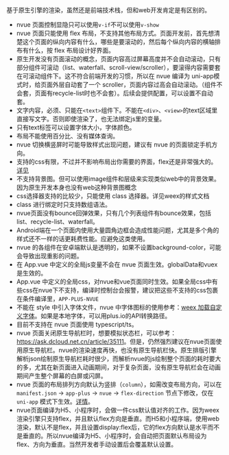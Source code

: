 基于原生引擎的渲染，虽然还是前端技术栈，但和web开发肯定是有区别的。

-   nvue 页面控制显隐只可以使用`v-if`不可以使用`v-show`
-   nvue 页面只能使用 flex 布局，不支持其他布局方式。页面开发前，首先想清楚这个页面的纵向内容有什么，哪些是要滚动的，然后每个纵向内容的横轴排布有什么，按 flex 布局设计好界面。
-   原生开发没有页面滚动的概念，页面内容高过屏幕高度并不会自动滚动，只有部分组件可滚动（list、waterfall、scroll-view/scroller），要滚得内容需要套在可滚动组件下。这不符合前端开发的习惯，所以在 nvue 编译为 uni-app模式时，给页面外层自动套了一个 scroller，页面内容过高会自动滚动。（组件不会套，页面有recycle-list时也不会套）。后续会提供配置，可以设置不自动套。
-   文字内容，必须、只能在`<text>`组件下。不能在`<div>`、`<view>`的text区域里直接写文字。否则即使渲染了，也无法绑定js里的变量。
-   只有text标签可以设置字体大小，字体颜色。
-   布局不能使用百分比、没有媒体查询。
-   nvue 切换横竖屏时可能导致样式出现问题，建议有 nvue 的页面锁定手机方向。
-   支持的css有限，不过并不影响布局出你需要的界面，flex还是非常强大的。[详见](https://weex.apache.org/zh/docs/styles/common-styles.html#%E7%9B%92%E6%A8%A1%E5%9E%8B)
-   不支持背景图。但可以使用image组件和层级来实现类似web中的背景效果。因为原生开发本身也没有web这种背景图概念
-   css选择器支持的比较少，只能使用 class 选择器。详见weex的样式文档
-   class 进行绑定时只支持数组语法。
-   nvue页面没有bounce回弹效果，只有几个列表组件有bounce效果，包括 list、recycle-list、waterfall。
-   Android端在一个页面内使用大量圆角边框会造成性能问题，尤其是多个角的样式还不一样的话更耗费性能。应避免这类使用。
-   nvue 的各组件在安卓端默认是透明的，如果不设置background-color，可能会导致出现重影的问题。
-   在 App.vue 中定义的全局js变量不会在 nvue 页面生效。globalData和vuex是生效的。
-   App.vue 中定义的全局css，对nvue和vue页面同时生效。如果全局css中有些css在nvue下不支持，编译时控制台会报警，建议把这些不支持的css包裹在条件编译里，`APP-PLUS-NVUE`
-   不能在 style 中引入字体文件，nvue 中字体图标的使用参考：[weex 加载自定义字体](https://weex.apache.org/zh/docs/modules/dom.html#addrule)。如果是本地字体，可以用plus.io的API转换路径。
-   目前不支持在 nvue 页面使用 typescript/ts。
-   nvue 页面关闭原生导航栏时，想要模拟状态栏，可以参考：<https://ask.dcloud.net.cn/article/35111>。但是，仍然强烈建议在nvue页面使用原生导航栏。nvue的渲染速度再快，也没有原生导航栏快。原生排版引擎解析json绘制原生导航栏耗时很少，而解析nvue的js绘制整个页面的耗时要大的多，尤其在新页面进入动画期间，对于复杂页面，没有原生导航栏会在动画期间产生整个屏幕的白屏或闪屏。
-   nvue 页面的布局排列方向默认为竖排（`column`），如需改变布局方向，可以在 `manifest.json` -> `app-plus` -> `nvue` -> `flex-direction` 节点下修改，仅在 `uni-app` 模式下生效。[详情](https://uniapp.dcloud.io/collocation/manifest?id=nvue)。
-   nvue页面编译为H5、小程序时，会做一件css默认值对齐的工作。因为weex渲染引擎只支持flex，并且默认flex方向是垂直。而H5和小程序端，使用web渲染，默认不是flex，并且设置display:flex后，它的flex方向默认是水平而不是垂直的。所以nvue编译为H5、小程序时，会自动把页面默认布局设为flex、方向为垂直。当然开发者手动设置后会覆盖默认设置。